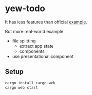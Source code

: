 # yew-todo

It has less features than official [example](https://github.com/yewstack/yew/tree/master/examples/todomvc).

But more real-world example.

- file splitting
  - extract app state
  - components
- use presentational component

## Setup

```sh
cargo install cargo-web
cargo web start
```
